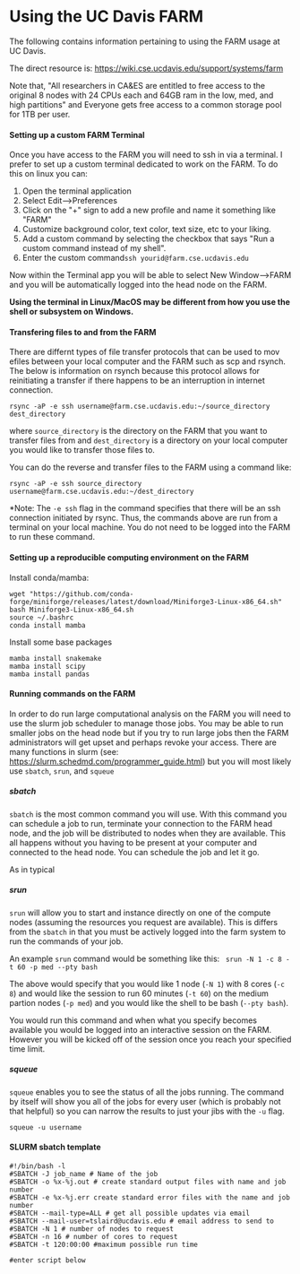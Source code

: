 # Using the UC Davis FARM

The following contains information pertaining to using the FARM usage at UC Davis.

The direct resource is: https://wiki.cse.ucdavis.edu/support/systems/farm

Note that, "All researchers in CA&ES are entitled to free access to the original 8 nodes with 24 CPUs each and 64GB ram in the low, med, and high partitions" and Everyone gets free access to a common storage pool for 1TB per user.

#### Setting up a custom FARM Terminal
Once you have access to the FARM you will need to ssh in via a terminal. I prefer to set up a custom terminal dedicated to work on the FARM. To do this on linux you can:
 1) Open the terminal application
 2) Select Edit-->Preferences
 3) Click on the "+" sign to add a new profile and name it something like "FARM"
 4) Customize background color, text color, text size, etc to your liking.
 5) Add a custom command by selecting the checkbox that says "Run a custom command instead of my shell".
 6) Enter the custom command```ssh yourid@farm.cse.ucdavis.edu```

Now within the Terminal app you will be able to select New Window-->FARM and you will be automatically logged into the head node on the FARM.


**Using the terminal in Linux/MacOS may be different from how you use the shell or subsystem on Windows.**

#### Transfering files to and from the FARM

There are differnt types of file transfer protocols that can be used to mov efiles between your local computer and the FARM such as scp and rsynch. The below is information on rsynch because this protocol allows for reinitiating a transfer if there happens to be an interruption in internet connection.

```rsync -aP -e ssh username@farm.cse.ucdavis.edu:~/source_directory dest_directory```

where ```source_directory``` is the directory on the FARM that you want to transfer files from and ```dest_directory``` is a directory on your local computer you would like to transfer those files to.

You can do the reverse and transfer files to the FARM using a command like:

```rsync -aP -e ssh source_directory username@farm.cse.ucdavis.edu:~/dest_directory```

*Note: The ```-e ssh``` flag in the command specifies that there will be an ssh connection initiated by rsync. Thus, the commands above are run from a terminal on your local machine. You do not need to be logged into the FARM to run these command.

#### Setting up a reproducible computing environment on the FARM

Install conda/mamba:
```
wget "https://github.com/conda-forge/miniforge/releases/latest/download/Miniforge3-Linux-x86_64.sh"
bash Miniforge3-Linux-x86_64.sh
source ~/.bashrc
conda install mamba
```

Install some base packages
```
mamba install snakemake
mamba install scipy
mamba install pandas
```

#### Running commands on the FARM

In order to do run large computational analysis on the FARM you will need to use the slurm job scheduler to manage those jobs. You may be able to run smaller jobs on the head node but if you try to run large jobs then the FARM administrators will get upset and perhaps revoke your access. There are many functions in slurm (see: https://slurm.schedmd.com/programmer_guide.html) but you will most likely use ```sbatch```, ```srun```, and ```squeue``` 

##### sbatch

```sbatch``` is the most common command you will use. With this command you can schedule a job to run, terminate your connection to the FARM head node, and the job will be distributed to nodes when they are available. This all happens without you having to be present at your computer and connected to the head node. You can schedule the job and let it go.

As in typical

##### srun
```srun``` will allow you to start and instance directly on one of the compute nodes (assuming the resources you request are available). This is differs from the ```sbatch``` in that you must be actively logged into the farm system to run the commands of your job.

An example ```srun``` command would be something like this:
``` srun -N 1 -c 8 -t 60 -p med --pty bash```

The above would specify that you would like 1 node (```-N 1```) with 8 cores (```-c 8```) and would like the session to run 60 minutes (```-t 60```) on the medium partion nodes (```-p med```) and you would like the shell to be bash (```--pty bash```).

You would run this command and when what you specify becomes available you would be logged into an interactive session on the FARM. However you will be kicked off of the session once you reach your specified time limit.

##### squeue
```squeue``` enables you to see the status of all the jobs running. The command by itself will show you all of the jobs for every user (which is probably not that helpful) so you can narrow the results to just your jibs with the ```-u``` flag.

```squeue -u username```

#### SLURM sbatch template

```
#!/bin/bash -l
#SBATCH -J job_name # Name of the job
#SBATCH -o %x-%j.out # create standard output files with name and job number
#SBATCH -e %x-%j.err create standard error files with the name and job number
#SBATCH --mail-type=ALL # get all possible updates via email
#SBATCH --mail-user=tslaird@ucdavis.edu # email address to send to
#SBATCH -N 1 # number of nodes to request
#SBATCH -n 16 # number of cores to request
#SBATCH -t 120:00:00 #maximum possible run time

#enter script below


```
